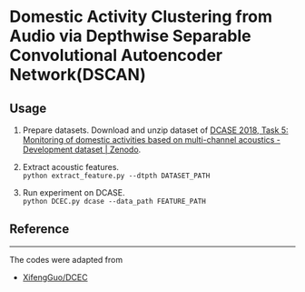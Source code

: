 # Domestic Activity Clustering from Audio via Depthwise Separable Convolutional Autoencoder Network(DSCAN)

## Usage

1. Prepare datasets.  Download and unzip dataset of [DCASE 2018, Task 5: Monitoring of domestic activities based on multi-channel acoustics - Development dataset | Zenodo](https://zenodo.org/record/1247102#.YuyeJWNBztU).

2. Extract acoustic features.   
   `python extract_feature.py --dtpth DATASET_PATH`     

3. Run experiment on DCASE.   
   `python DCEC.py dcase --data_path FEATURE_PATH`   

## Reference

------------------------------------

The codes were adapted from

- [XifengGuo/DCEC](https://github.com/XifengGuo/DCEC)
